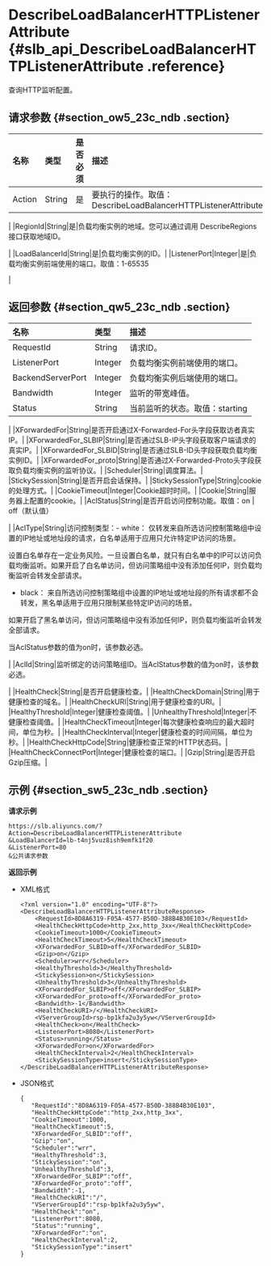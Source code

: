 # DescribeLoadBalancerHTTPListenerAttribute {#slb_api_DescribeLoadBalancerHTTPListenerAttribute .reference}

查询HTTP监听配置。

## 请求参数 {#section_ow5_23c_ndb .section}

|名称|类型|是否必须|描述|
|:-|:-|:---|:-|
|Action|String|是|要执行的操作。取值：DescribeLoadBalancerHTTPListenerAttribute

|
|RegionId|String|是|负载均衡实例的地域。您可以通过调用 DescribeRegions接口获取地域ID。

|
|LoadBalancerId|String|是|负载均衡实例的ID。|
|ListenerPort|Integer|是|负载均衡实例前端使用的端口。取值：1-65535

|

## 返回参数 {#section_qw5_23c_ndb .section}

|名称|类型|描述|
|:-|:-|:-|
|RequestId|String|请求ID。|
|ListenerPort|Integer|负载均衡实例前端使用的端口。|
|BackendServerPort|Integer|负载均衡实例后端使用的端口。|
|Bandwidth|Integer|监听的带宽峰值。|
|Status|String|当前监听的状态。取值：starting | running | configuring | stopping | stopped

|
|XForwardedFor|String|是否开启通过X-Forwarded-For头字段获取访者真实IP。|
|XForwardedFor\_SLBIP|String|是否通过SLB-IP头字段获取客户端请求的真实IP。|
|XForwardedFor\_SLBID|String|是否通过SLB-ID头字段获取负载均衡实例ID。|
|XForwardedFor\_proto|String|是否通过X-Forwarded-Proto头字段获取负载均衡实例的监听协议。|
|Scheduler|String|调度算法。|
|StickySession|String|是否开启会话保持。|
|StickySessionType|String|cookie的处理方式。|
|CookieTimeout|Integer|Cookie超时时间。|
|Cookie|String|服务器上配置的cookie。|
|AclStatus|String|是否开启访问控制功能。取值：on | off（默认值）

|
|AclType|String|访问控制类型：-   white： 仅转发来自所选访问控制策略组中设置的IP地址或地址段的请求，白名单适用于应用只允许特定IP访问的场景。

设置白名单存在一定业务风险。一旦设置白名单，就只有白名单中的IP可以访问负载均衡监听。如果开启了白名单访问，但访问策略组中没有添加任何IP，则负载均衡监听会转发全部请求。

-   black： 来自所选访问控制策略组中设置的IP地址或地址段的所有请求都不会转发，黑名单适用于应用只限制某些特定IP访问的场景。

如果开启了黑名单访问，但访问策略组中没有添加任何IP，则负载均衡监听会转发全部请求。


当AclStatus参数的值为on时，该参数必选。

|
|AclId|String|监听绑定的访问策略组ID。当AclStatus参数的值为on时，该参数必选。

|
|HealthCheck|String|是否开启健康检查。|
|HealthCheckDomain|String|用于健康检查的域名。|
|HealthCheckURI|String|用于健康检查的URI。|
|HealthyThreshold|Integer|健康检查阈值。|
|UnhealthyThreshold|Integer|不健康检查阈值。|
|HealthCheckTimeout|Integer|每次健康检查响应的最大超时间，单位为秒。|
|HealthCheckInterval|Integer|健康检查的时间间隔，单位为秒。|
|HealthCheckHttpCode|String|健康检查正常的HTTP状态码。|
|HealthCheckConnectPort|Integer|健康检查的端口。|
|Gzip|String|是否开启Gzip压缩。|

## 示例 {#section_sw5_23c_ndb .section}

**请求示例**

``` {#public}
https://slb.aliyuncs.com/?Action=DescribeLoadBalancerHTTPListenerAttribute
&LoadBalancerId=lb-t4nj5vuz8ish9emfk1f20
&ListenerPort=80
&公共请求参数
```

**返回示例**

-   XML格式

    ```
    <?xml version="1.0" encoding="UTF-8"?>
    <DescribeLoadBalancerHTTPListenerAttributeResponse>  
        <RequestId>8D8A6319-F05A-4577-B50D-388B4B30E103</RequestId>
        <HealthCheckHttpCode>http_2xx,http_3xx</HealthCheckHttpCode>
        <CookieTimeout>1000</CookieTimeout>
        <HealthCheckTimeout>5</HealthCheckTimeout>
        <XForwardedFor_SLBID>off</XForwardedFor_SLBID>
        <Gzip>on</Gzip>
        <Scheduler>wrr</Scheduler>
        <HealthyThreshold>3</HealthyThreshold>
        <StickySession>on</StickySession>
        <UnhealthyThreshold>3</UnhealthyThreshold>
        <XForwardedFor_SLBIP>off</XForwardedFor_SLBIP>
        <XForwardedFor_proto>off</XForwardedFor_proto>
        <Bandwidth>-1</Bandwidth>
        <HealthCheckURI>/</HealthCheckURI>
        <VServerGroupId>rsp-bp1kfa2u3y5yw</VServerGroupId>
        <HealthCheck>on</HealthCheck>
        <ListenerPort>8080</ListenerPort>
        <Status>running</Status> 
        <XForwardedFor>on</XForwardedFor>
        <HealthCheckInterval>2</HealthCheckInterval>
        <StickySessionType>insert</StickySessionType>
    </DescribeLoadBalancerHTTPListenerAttributeResponse>
    ```

-   JSON格式

    ```
    {
       "RequestId":"8D8A6319-F05A-4577-B50D-388B4B30E103",
       "HealthCheckHttpCode":"http_2xx,http_3xx",
       "CookieTimeout":1000,
       "HealthCheckTimeout":5,
       "XForwardedFor_SLBID":"off",
       "Gzip":"on",
       "Scheduler":"wrr",
       "HealthyThreshold":3,
       "StickySession":"on",
       "UnhealthyThreshold":3,
       "XForwardedFor_SLBIP":"off",
       "XForwardedFor_proto":"off",
       "Bandwidth":-1,
       "HealthCheckURI":"/",
       "VServerGroupId":"rsp-bp1kfa2u3y5yw",
       "HealthCheck":"on",
       "ListenerPort":8080,
       "Status":"running",
       "XForwardedFor":"on",
       "HealthCheckInterval":2,
       "StickySessionType":"insert"
    }
    ```



